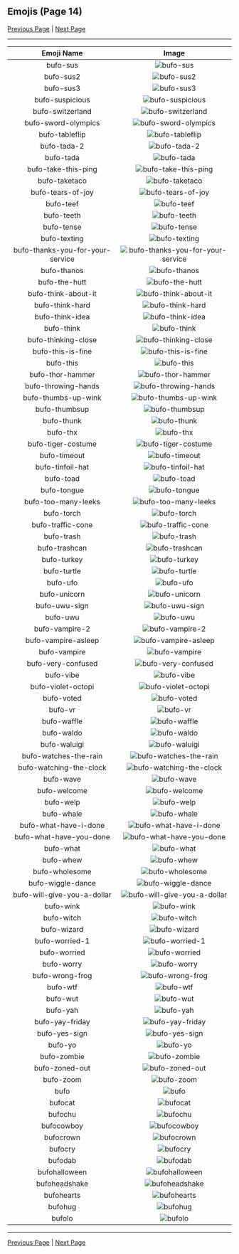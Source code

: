
## Emojis (Page 14)

[Previous Page](/docs/hny/page-b-0013.md)
  | [Next Page](/docs/hny/page-b-0015.md)

<hr />

|Emoji Name|Image|
| :-: | :-: |
|bufo-sus| ![bufo-sus](/emojis/hny/bufo-sus.png)|
|bufo-sus2| ![bufo-sus2](/emojis/hny/bufo-sus2.png)|
|bufo-sus3| ![bufo-sus3](/emojis/hny/bufo-sus3.png)|
|bufo-suspicious| ![bufo-suspicious](/emojis/hny/bufo-suspicious.png)|
|bufo-switzerland| ![bufo-switzerland](/emojis/hny/bufo-switzerland.gif)|
|bufo-sword-olympics| ![bufo-sword-olympics](/emojis/hny/bufo-sword-olympics.gif)|
|bufo-tableflip| ![bufo-tableflip](/emojis/hny/bufo-tableflip.png)|
|bufo-tada-2| ![bufo-tada-2](/emojis/hny/bufo-tada-2.gif)|
|bufo-tada| ![bufo-tada](/emojis/hny/bufo-tada.gif)|
|bufo-take-this-ping| ![bufo-take-this-ping](/emojis/hny/bufo-take-this-ping.png)|
|bufo-taketaco| ![bufo-taketaco](/emojis/hny/bufo-taketaco.png)|
|bufo-tears-of-joy| ![bufo-tears-of-joy](/emojis/hny/bufo-tears-of-joy.png)|
|bufo-teef| ![bufo-teef](/emojis/hny/bufo-teef.png)|
|bufo-teeth| ![bufo-teeth](/emojis/hny/bufo-teeth.gif)|
|bufo-tense| ![bufo-tense](/emojis/hny/bufo-tense.png)|
|bufo-texting| ![bufo-texting](/emojis/hny/bufo-texting.png)|
|bufo-thanks-you-for-your-service| ![bufo-thanks-you-for-your-service](/emojis/hny/bufo-thanks-you-for-your-service.png)|
|bufo-thanos| ![bufo-thanos](/emojis/hny/bufo-thanos.png)|
|bufo-the-hutt| ![bufo-the-hutt](/emojis/hny/bufo-the-hutt.gif)|
|bufo-think-about-it| ![bufo-think-about-it](/emojis/hny/bufo-think-about-it.png)|
|bufo-think-hard| ![bufo-think-hard](/emojis/hny/bufo-think-hard.png)|
|bufo-think-idea| ![bufo-think-idea](/emojis/hny/bufo-think-idea.png)|
|bufo-think| ![bufo-think](/emojis/hny/bufo-think.png)|
|bufo-thinking-close| ![bufo-thinking-close](/emojis/hny/bufo-thinking-close.png)|
|bufo-this-is-fine| ![bufo-this-is-fine](/emojis/hny/bufo-this-is-fine.png)|
|bufo-this| ![bufo-this](/emojis/hny/bufo-this.png)|
|bufo-thor-hammer| ![bufo-thor-hammer](/emojis/hny/bufo-thor-hammer.png)|
|bufo-throwing-hands| ![bufo-throwing-hands](/emojis/hny/bufo-throwing-hands.gif)|
|bufo-thumbs-up-wink| ![bufo-thumbs-up-wink](/emojis/hny/bufo-thumbs-up-wink.gif)|
|bufo-thumbsup| ![bufo-thumbsup](/emojis/hny/bufo-thumbsup.png)|
|bufo-thunk| ![bufo-thunk](/emojis/hny/bufo-thunk.png)|
|bufo-thx| ![bufo-thx](/emojis/hny/bufo-thx.png)|
|bufo-tiger-costume| ![bufo-tiger-costume](/emojis/hny/bufo-tiger-costume.png)|
|bufo-timeout| ![bufo-timeout](/emojis/hny/bufo-timeout.png)|
|bufo-tinfoil-hat| ![bufo-tinfoil-hat](/emojis/hny/bufo-tinfoil-hat.png)|
|bufo-toad| ![bufo-toad](/emojis/hny/bufo-toad.png)|
|bufo-tongue| ![bufo-tongue](/emojis/hny/bufo-tongue.png)|
|bufo-too-many-leeks| ![bufo-too-many-leeks](/emojis/hny/bufo-too-many-leeks.png)|
|bufo-torch| ![bufo-torch](/emojis/hny/bufo-torch.gif)|
|bufo-traffic-cone| ![bufo-traffic-cone](/emojis/hny/bufo-traffic-cone.png)|
|bufo-trash| ![bufo-trash](/emojis/hny/bufo-trash.png)|
|bufo-trashcan| ![bufo-trashcan](/emojis/hny/bufo-trashcan.gif)|
|bufo-turkey| ![bufo-turkey](/emojis/hny/bufo-turkey.png)|
|bufo-turtle| ![bufo-turtle](/emojis/hny/bufo-turtle.png)|
|bufo-ufo| ![bufo-ufo](/emojis/hny/bufo-ufo.png)|
|bufo-unicorn| ![bufo-unicorn](/emojis/hny/bufo-unicorn.png)|
|bufo-uwu-sign| ![bufo-uwu-sign](/emojis/hny/bufo-uwu-sign.png)|
|bufo-uwu| ![bufo-uwu](/emojis/hny/bufo-uwu.png)|
|bufo-vampire-2| ![bufo-vampire-2](/emojis/hny/bufo-vampire-2.png)|
|bufo-vampire-asleep| ![bufo-vampire-asleep](/emojis/hny/bufo-vampire-asleep.png)|
|bufo-vampire| ![bufo-vampire](/emojis/hny/bufo-vampire.png)|
|bufo-very-confused| ![bufo-very-confused](/emojis/hny/bufo-very-confused.png)|
|bufo-vibe| ![bufo-vibe](/emojis/hny/bufo-vibe.gif)|
|bufo-violet-octopi| ![bufo-violet-octopi](/emojis/hny/bufo-violet-octopi.png)|
|bufo-voted| ![bufo-voted](/emojis/hny/bufo-voted.png)|
|bufo-vr| ![bufo-vr](/emojis/hny/bufo-vr.png)|
|bufo-waffle| ![bufo-waffle](/emojis/hny/bufo-waffle.png)|
|bufo-waldo| ![bufo-waldo](/emojis/hny/bufo-waldo.png)|
|bufo-waluigi| ![bufo-waluigi](/emojis/hny/bufo-waluigi.png)|
|bufo-watches-the-rain| ![bufo-watches-the-rain](/emojis/hny/bufo-watches-the-rain.gif)|
|bufo-watching-the-clock| ![bufo-watching-the-clock](/emojis/hny/bufo-watching-the-clock.png)|
|bufo-wave| ![bufo-wave](/emojis/hny/bufo-wave.gif)|
|bufo-welcome| ![bufo-welcome](/emojis/hny/bufo-welcome.png)|
|bufo-welp| ![bufo-welp](/emojis/hny/bufo-welp.png)|
|bufo-whale| ![bufo-whale](/emojis/hny/bufo-whale.png)|
|bufo-what-have-i-done| ![bufo-what-have-i-done](/emojis/hny/bufo-what-have-i-done.png)|
|bufo-what-have-you-done| ![bufo-what-have-you-done](/emojis/hny/bufo-what-have-you-done.png)|
|bufo-what| ![bufo-what](/emojis/hny/bufo-what.gif)|
|bufo-whew| ![bufo-whew](/emojis/hny/bufo-whew.png)|
|bufo-wholesome| ![bufo-wholesome](/emojis/hny/bufo-wholesome.png)|
|bufo-wiggle-dance| ![bufo-wiggle-dance](/emojis/hny/bufo-wiggle-dance.gif)|
|bufo-will-give-you-a-dollar| ![bufo-will-give-you-a-dollar](/emojis/hny/bufo-will-give-you-a-dollar.png)|
|bufo-wink| ![bufo-wink](/emojis/hny/bufo-wink.gif)|
|bufo-witch| ![bufo-witch](/emojis/hny/bufo-witch.png)|
|bufo-wizard| ![bufo-wizard](/emojis/hny/bufo-wizard.gif)|
|bufo-worried-1| ![bufo-worried-1](/emojis/hny/bufo-worried-1.png)|
|bufo-worried| ![bufo-worried](/emojis/hny/bufo-worried.png)|
|bufo-worry| ![bufo-worry](/emojis/hny/bufo-worry.png)|
|bufo-wrong-frog| ![bufo-wrong-frog](/emojis/hny/bufo-wrong-frog.png)|
|bufo-wtf| ![bufo-wtf](/emojis/hny/bufo-wtf.gif)|
|bufo-wut| ![bufo-wut](/emojis/hny/bufo-wut.png)|
|bufo-yah| ![bufo-yah](/emojis/hny/bufo-yah.png)|
|bufo-yay-friday| ![bufo-yay-friday](/emojis/hny/bufo-yay-friday.gif)|
|bufo-yes-sign| ![bufo-yes-sign](/emojis/hny/bufo-yes-sign.png)|
|bufo-yo| ![bufo-yo](/emojis/hny/bufo-yo.png)|
|bufo-zombie| ![bufo-zombie](/emojis/hny/bufo-zombie.png)|
|bufo-zoned-out| ![bufo-zoned-out](/emojis/hny/bufo-zoned-out.png)|
|bufo-zoom| ![bufo-zoom](/emojis/hny/bufo-zoom.gif)|
|bufo| ![bufo](/emojis/hny/bufo.png)|
|bufocat| ![bufocat](/emojis/hny/bufocat.png)|
|bufochu| ![bufochu](/emojis/hny/bufochu.png)|
|bufocowboy| ![bufocowboy](/emojis/hny/bufocowboy.png)|
|bufocrown| ![bufocrown](/emojis/hny/bufocrown.png)|
|bufocry| ![bufocry](/emojis/hny/bufocry.png)|
|bufodab| ![bufodab](/emojis/hny/bufodab.png)|
|bufohalloween| ![bufohalloween](/emojis/hny/bufohalloween.png)|
|bufoheadshake| ![bufoheadshake](/emojis/hny/bufoheadshake.gif)|
|bufohearts| ![bufohearts](/emojis/hny/bufohearts.png)|
|bufohug| ![bufohug](/emojis/hny/bufohug.png)|
|bufolo| ![bufolo](/emojis/hny/bufolo.png)|

<hr/>

[Previous Page](/docs/hny/page-b-0013.md)
  | [Next Page](/docs/hny/page-b-0015.md)